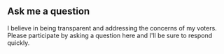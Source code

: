 ## Ask me a question

I believe in being transparent and addressing the concerns of my voters. Please participate by asking a question here and I'll be sure to respond quickly.